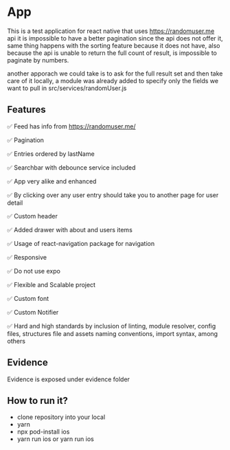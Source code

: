 # App

This is a test application for react native
that uses https://randomuser.me api
it is impossible to have a better pagination since the api does not offer it, same thing happens with the sorting feature because it does not have, also because the api is unable to return the full count of result, is impossible to paginate by numbers.

another apporach we could take is to ask for the full result set and then take care of it locally, a module was already added to specify only the fields we want to pull in src/services/randomUser.js

## Features

✅ Feed has info from https://randomuser.me/

✅ Pagination

✅ Entries ordered by lastName

✅ Searchbar with debounce service included

✅ App very alike and enhanced

✅ By clicking over any user entry should take you to another page for user detail

✅ Custom header

✅ Added drawer with about and users items

✅ Usage of react-navigation package for navigation

✅ Responsive

✅ Do not use expo

✅ Flexible and Scalable project

✅ Custom font

✅ Custom Notifier

✅ Hard and high standards by inclusion of linting, module resolver, config files, structures file and assets naming conventions, import syntax, among others

## Evidence

Evidence is exposed under evidence folder

## How to run it?
* clone repository into your local
* yarn
* npx pod-install ios
* yarn run ios or yarn run ios